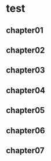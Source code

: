 # test

## chapter01

## chapter02

## chapter03

## chapter04

## chapter05

## chapter06

## chapter07